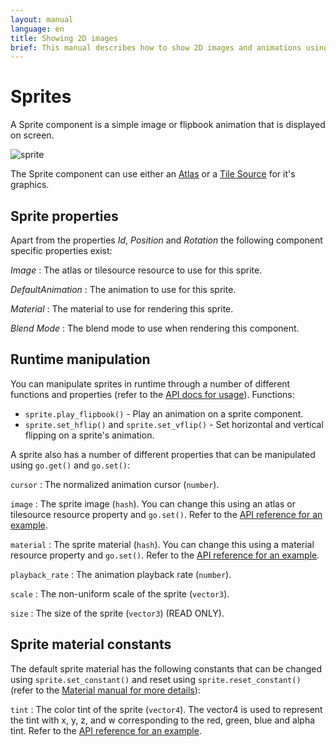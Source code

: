 ```yaml
---
layout: manual
language: en
title: Showing 2D images
brief: This manual describes how to show 2D images and animations using the sprite component.
---
```


#  Sprites

A Sprite component is a simple image or flipbook animation that is displayed on screen.

![sprite](../images/graphics/sprite.png)

The Sprite component can use either an [Atlas](/manuals/atlas) or a [Tile Source](/manuals/tilesource) for it's graphics.

## Sprite properties

Apart from the properties *Id*, *Position* and *Rotation* the following component specific properties exist:

*Image*
: The atlas or tilesource resource to use for this sprite.

*DefaultAnimation*
: The animation to use for this sprite.

*Material*
: The material to use for rendering this sprite.

*Blend Mode*
: The blend mode to use when rendering this component.

## Runtime manipulation

You can manipulate sprites in runtime through a number of different functions and properties (refer to the [API docs for usage](/ref/sprite/)). Functions:

* `sprite.play_flipbook()` - Play an animation on a sprite component.
* `sprite.set_hflip()` and `sprite.set_vflip()` - Set horizontal and vertical flipping on a sprite's animation.

A sprite also has a number of different properties that can be manipulated using `go.get()` and `go.set()`:

`cursor`
: The normalized animation cursor (`number`).

`image`
: The sprite image (`hash`). You can change this using an atlas or tilesource resource property and `go.set()`. Refer to the [API reference for an example](/ref/sprite/#image).

`material`
: The sprite material (`hash`). You can change this using a material resource property and `go.set()`. Refer to the [API reference for an example](/ref/sprite/#material).

`playback_rate`
: The animation playback rate (`number`).

`scale`
: The non-uniform scale of the sprite (`vector3`).

`size`
: The size of the sprite (`vector3`) (READ ONLY).


## Sprite material constants

The default sprite material has the following constants that can be changed using `sprite.set_constant()` and reset using `sprite.reset_constant()` (refer to the [Material manual for more details](/manuals/material/#vertex-and-fragment-constants)):

`tint`
: The color tint of the sprite (`vector4`). The vector4 is used to represent the tint with x, y, z, and w corresponding to the red, green, blue and alpha tint. Refer to the [API reference for an example](/ref/sprite/#sprite.set_constant:url-constant-value).
